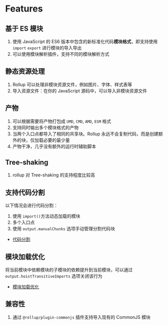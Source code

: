 # Features

## 基于 ES 模块
1. 使用 JavaScript 的 ES6 版本中包含的新标准化代码**模块格式**，即支持使用`import` `export` 进行模块的导入导出
2. 可以使用模块解析插件，支持不同的模块解析方式

## 静态资源处理
1. Rollup 可以处理非模块资源文件，例如图片、字体、样式表等
2. 导入资源文件：在你的 JavaScript 源码中，可以导入非模块资源文件
   

## 产物
1. 可以根据需要将产物打包成 `UMD`, `CMD`, `AMD`, `ESM` 格式
2. 支持同时输出多个模块格式的产物
3. 当两个入口点都导入了相同的共享块。Rollup 永远不会复制代码，而是创建额外的块，仅加载必要的最少量
4. 产物干净，几乎没有额外的运行时辅助脚本
  

## Tree-shaking
1. rollup 对 Tree-shaking 的支持程度比较高


## 支持代码分割
以下情况会进行代码分割：
1. 使用 `import()`方法动态加载的模块
2. 多个入口点
3. 使用 `output.manualChunks` 选项手动管理分割代码块 

- [代码分割](https://cn.rollupjs.org/tutorial/)


## 模块加载优化
将当前模块中依赖模块的子模块的依赖提升到当前模块，可以通过 `output.hoistTransitiveImports` 选项关闭该行为
- [模块加载优化](https://cn.rollupjs.org/faqs/)


## 兼容性
1. 通过 `@rollup/plugin-commonjs` 插件支持导入现有的 CommonJS 模块